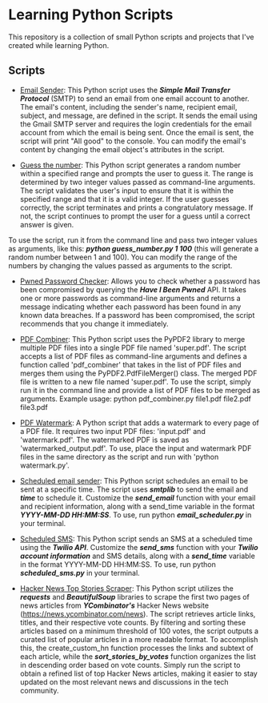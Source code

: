# Learning Python Scripts

This repository is a collection of small Python scripts and projects that I've created while learning Python.

## Scripts

- [Email Sender](email_sender.py): This Python script uses the ***Simple Mail Transfer Protocol*** (SMTP) to send an email from one email account to another. The email's content, including the sender's name, recipient email, subject, and message, are defined in the script. It sends the email using the Gmail SMTP server and requires the login credentials for the email account from which the email is being sent. Once the email is sent, the script will print "All good" to the console. You can modify the email's content by changing the email object's attributes in the script.

- [Guess the number](guess_the_number_game.py): This Python script generates a random number within a specified range and prompts the user to guess it. The range is determined by two integer values passed as command-line arguments. The script validates the user's input to ensure that it is within the specified range and that it is a valid integer. If the user guesses correctly, the script terminates and prints a congratulatory message. If not, the script continues to prompt the user for a guess until a correct answer is given.

To use the script, run it from the command line and pass two integer values as arguments, like this: ***python guess_number.py 1 100*** (this will generate a random number between 1 and 100). You can modify the range of the numbers by changing the values passed as arguments to the script.


- [Pwned Password Checker](password_checker.py): Allows you to check whether a password has been compromised by querying the ***Have I Been Pwned*** API. It takes one or more passwords as command-line arguments and returns a message indicating whether each password has been found in any known data breaches. If a password has been compromised, the script recommends that you change it immediately.

- [PDF Combiner](pdf_combiner.py): This Python script uses the PyPDF2 library to merge multiple PDF files into a single PDF file named 'super.pdf'. The script accepts a list of PDF files as command-line arguments and defines a function called 'pdf_combiner' that takes in the list of PDF files and merges them using the PyPDF2.PdfFileMerger() class. The merged PDF file is written to a new file named 'super.pdf'. To use the script, simply run it in the command line and provide a list of PDF files to be merged as arguments. Example usage: python pdf_combiner.py file1.pdf file2.pdf file3.pdf

- [PDF Watermark](pdf_watermark.py): A Python script that adds a watermark to every page of a PDF file. It requires two input PDF files: 'input.pdf' and 'watermark.pdf'. The watermarked PDF is saved as 'watermarked_output.pdf'. To use, place the input and watermark PDF files in the same directory as the script and run with 'python watermark.py'.

- [Scheduled email sender](scheduled_email_sender.py): This Python script schedules an email to be sent at a specific time. The script uses ***smtplib*** to send the email and ***time*** to schedule it. Customize the ***send_email*** function with your email and recipient information, along with a send_time variable in the format ***YYYY-MM-DD HH:MM:SS***. To use, run python ***email_scheduler.py*** in your terminal. 

- [Scheduled SMS](scheduled_sms_twilio.py): This Python script sends an SMS at a scheduled time using the ***Twilio API***. Customize the ***send_sms*** function with your ***Twilio account information*** and SMS details, along with a ***send_time*** variable in the format YYYY-MM-DD HH:MM:SS. To use, run python ***scheduled_sms.py*** in your terminal. 

- [Hacker News Top Stories Scraper](scrape_hackernews.py): This Python script utilizes the ***requests*** and ***BeautifulSoup*** libraries to scrape the first two pages of news articles from ***YCombinator's*** Hacker News website (https://news.ycombinator.com/news). The script retrieves article links, titles, and their respective vote counts. By filtering and sorting these articles based on a minimum threshold of 100 votes, the script outputs a curated list of popular articles in a more readable format. To accomplish this, the create_custom_hn function processes the links and subtext of each article, while the ***sort_stories_by_votes*** function organizes the list in descending order based on vote counts. Simply run the script to obtain a refined list of top Hacker News articles, making it easier to stay updated on the most relevant news and discussions in the tech community.
